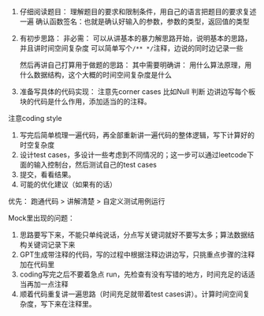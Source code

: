 
1. 仔细阅读题目：
   理解题目的要求和限制条件，用自己的语言把题目的要求复述一遍
   确认函数签名：也就是确认好输入的参数，参数的类型，返回值的类型
2. 有初步思路：
	非必需： 可以从讲基本的暴力解思路开始，说明基本的思路，并且讲时间空间复杂度
   可以简单写个`/** */`注释，边说的同时边记录一些
   
   然后再讲自己打算用于做题的思路：
   其中需要明确讲： 用什么算法原理，用什么数据结构，这个大概的时间空间复杂度是什么
   
3.  准备写具体的代码实现：
   注意先corner cases 比如Null 判断
   边讲边写每个板块的代码是什么作用，添加适当的的注释。
   
   注意coding style
   
1.  写完后简单梳理一遍代码，再全部重新讲一遍代码的整体逻辑，写下计算好的时空复杂度
2. 设计test cases，多设计一些考虑到不同情况的；这一步可以通过leetcode下面的输入控制台，然后测试自己的test cases
3. 提交，看看结果。
4. 可能的优化建议（如果有的话）


优先： 跑通代码 > 讲解清楚 > 自定义测试用例运行


Mock里出现的问题：
1. 思路要写下来，不能只单纯说话，分点写关键词就好不要写太多；算法数据结构关键词记录下来
2. GPT生成带注释的代码，写的过程中根据注释边讲边写，只挑重点步骤的注释加在代码里
3. coding写完之后不要着急点 run，先检查有没有写错的地方，时间充足的话适当再加一点注释
4. 顺着代码重复讲一遍思路（时间充足就带着test cases讲）。计算时间空间复杂度，写下来在注释里。

